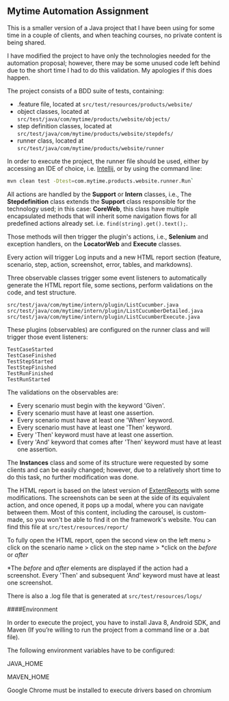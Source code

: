 ## Mytime Automation Assignment

This is a smaller version of a Java project that I have been using for some time in a couple of clients, and when teaching courses, no private content is being shared.

I have modified the project to have only the technologies needed for the automation proposal; however, there may be some unused code left behind due to the short time I had to do this validation. My apologies if this does happen.

The project consists of a BDD suite of tests, containing:
- .feature file, located at ```src/test/resources/products/website/```
- object classes, located at ```src/test/java/com/mytime/products/website/objects/```
- step definition classes, located at ```src/test/java/com/mytime/products/website/stepdefs/```
- runner class, located at ```src/test/java/com/mytime/products/website/runner```

In order to execute the project, the runner file should be used, either by accessing an IDE of choice, i.e. [Intellij](https://www.jetbrains.com/idea/download/), or by using the command line:
```sh
mvn clean test -Dtest=com.mytime.products.website.runner.Run`
```

All actions are handled by the **Support** or  **Intern** classes, i.e., The **Stepdefinition** class extends the **Support** class responsible for the technology used; in this case: **CoreWeb**, this class have multiple encapsulated methods that will inherit some navigation flows for all predefined actions already set. i.e. ```find(string).get().text();```.

Those methods will then trigger the plugin's actions, i.e., **Selenium** and exception handlers, on the **LocatorWeb** and **Execute** classes.

Every action will trigger Log inputs and a new HTML report section (feature, scenario, step, action, screenshot, error, tables, and markdowns).

Three observable classes trigger some event listeners to automatically generate the HTML report file, some sections, perform validations on the code, and test structure.

    src/test/java/com/mytime/intern/plugin/ListCucumber.java
    src/test/java/com/mytime/intern/plugin/ListCucumberDetailed.java
    src/test/java/com/mytime/intern/plugin/ListCucumberExecute.java

These plugins (observables) are configured on the runner class and will trigger those event listeners:

    TestCaseStarted
    TestCaseFinished
    TestStepStarted
    TestStepFinished
    TestRunFinished
    TestRunStarted

The validations on the observables are: 
- Every scenario must begin with the keyword 'Given'.
- Every scenario must have at least one assertion.
- Every scenario must have at least one 'When' keyword.
- Every scenario must have at least one 'Then' keyword.
- Every 'Then' keyword must have at least one assertion.
- Every 'And' keyword that comes after 'Then' keyword must have at least one assertion.

The **Instances** class and some of its structure were requested by some clients and can be easily changed; however, due to a relatively short time to do this task, no further modification was done.

The HTML report is based on the latest version of [ExtentReports](https://www.extentreports.com/docs/versions/5/java/index.html) with some modifications. The screenshots can be seen at the side of its equivalent action, and once opened, it pops up a modal, where you can navigate between them. Most of this content, including the carousel, is custom-made, so you won't be able to find it on the framework's website. You can find this file at ```src/test/resources/report/```

To fully open the HTML report, open the second view on the left menu > click on the scenario name > click on the step name > *click on the _before_ or _after_

*The _before_ and _after_ elements are displayed if the action had a screenshot. Every 'Then' and subsequent 'And' keyword must have at least one screenshot.

There is also a .log file that is generated at ```src/test/resources/logs/```


####Environment

In order to execute the project, you have to install Java 8, Android SDK, and Maven (If you’re willing to run the project from a command line or a .bat file).

The following environment variables have to be configured:

JAVA_HOME

MAVEN_HOME

Google Chrome must be installed to execute drivers based on chromium
